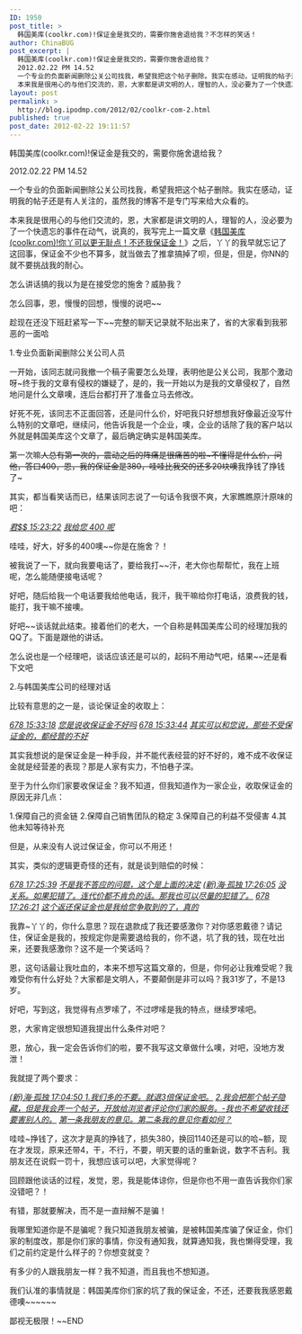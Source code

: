 ```yaml
---
ID: 1950
post_title: >
  韩国美库(coolkr.com)!保证金是我交的，需要你施舍退给我？不怎样的笑话！
author: ChinaBUG
post_excerpt: |
  韩国美库(coolkr.com)!保证金是我交的，需要你施舍退给我？
  2012.02.22 PM 14.52
  一个专业的负面新闻删除公关公司找我，希望我把这个帖子删除。我实在感动，证明我的帖子还是有人关注的，虽然我的博客不是专门写来给大众看的。
  本来我是很用心的与他们交流的，恩，大家都是讲文明的人，理智的人，没必要为了一个快遗忘的事件在动气，说真的，我写完上一篇文章《韩国美库(coolkr.com)!你丫可以更无耻点！不还我保证金！》之后，丫丫的
layout: post
permalink: >
  http://blog.ipodmp.com/2012/02/coolkr-com-2.html
published: true
post_date: 2012-02-22 19:11:57
---
```

韩国美库(coolkr.com)!保证金是我交的，需要你施舍退给我？

2012.02.22 PM 14.52

一个专业的负面新闻删除公关公司找我，希望我把这个帖子删除。我实在感动，证明我的帖子还是有人关注的，虽然我的博客不是专门写来给大众看的。

本来我是很用心的与他们交流的，恩，大家都是讲文明的人，理智的人，没必要为了一个快遗忘的事件在动气，说真的，我写完上一篇文章《<a title="韩国美库(coolkr.com)!你丫可以更无耻点！不还我保证金！" href="http://blog.ipodmp.com/archives/coolkr-com/">韩国美库(coolkr.com)!你丫可以更无耻点！不还我保证金！</a>》之后，丫丫的我早就忘记了这回事，保证金不少也不算多，就当做去了推拿搞掉了呗，但是，但是，你NN的就不要挑战我的耐心。

怎么讲话搞的我以为是在接受您的施舍？威胁我？

怎么回事，恩，慢慢的回想，慢慢的说吧~~

趁现在还没下班赶紧写一下~~完整的聊天记录就不贴出来了，省的大家看到我邪恶的一面哈

1.专业负面新闻删除公关公司人员

一开始，该同志就问我撤一个稿子需要怎么处理，表明他是公关公司，我那个激动呀~终于我的文章有侵权的嫌疑了，是的，我一开始以为是我的文章侵权了，自然地问是什么文章噢，连后台都打开了准备立马去修改。

好死不死，该同志不正面回答，还是问什么价，好吧我只好想想我好像最近没写什么特别的文章吧，继续问，他告诉我是一个企业，噢，企业的话除了我的客户站以外就是韩国美库这个文章了，最后确定确实是韩国美库。

第一次嘛~~人总有第一次的，震动之后的阵痛是很痛苦的啦~不懂得是什么价，问他，答曰400，恩，我的保证金是380，哇哇比我交的还多20块噢~~我挣钱了挣钱了~

其实，都当看笑话而已，结果该同志说了一句话令我很不爽，大家瞧瞧原汁原味的吧：

<span style="text-decoration: underline;"><em>君$$ 15:23:22</em></span>
<span style="text-decoration: underline;"><em>我给您 400 呢</em></span>

哇哇，好大，好多的400噢~~你是在施舍？！

被我说了一下，就向我要电话了，要给我打~~汗，老大你也帮帮忙，我在上班呢，怎么能随便接电话呢？

好吧，随后给我一个电话要我给他电话，我汗，我干嘛给你打电话，浪费我的钱，能打，我干嘛不接噢。

好吧~~谈话就此结束。接着他们的老大，一个自称是韩国美库公司的经理加我的QQ了。下面是跟他的讲话。

怎么说也是一个经理吧，谈话应该还是可以的，起码不用动气吧，结果~~还是看下文吧

2.与韩国美库公司的经理对话

比较有意思的之一是，谈论保证金的收取上：

<em><span style="text-decoration: underline;">678 15:33:18</span></em>
<em><span style="text-decoration: underline;"> 您是说收保证金不好吗</span></em>
<em><span style="text-decoration: underline;"> 678 15:33:44</span></em>
<em><span style="text-decoration: underline;"> 其实可以和您说，那些不受保证金的，都经营的不好</span></em>

其实我想说的是保证金是一种手段，并不能代表经营的好不好的，难不成不收保证金就是经营差的表现？那是人家有实力，不怕巷子深。

至于为什么你们家要收保证金？我不知道，但我知道作为一家企业，收取保证金的原因无非几点：

1.保障自己的资金链
2.保障自己销售团队的稳定
3.保障自己的利益不受侵害
4.其他未知等待补充

但是，从来没有人说过保证金，你可以不用还！

其实，类似的逻辑更奇怪的还有，就是谈到赔偿的时候：

<span style="text-decoration: underline;"><em>678 17:25:39</em></span>
<span style="text-decoration: underline;"><em> 不是我不答应的问题，这个是上面的决定</em></span>
<span style="text-decoration: underline;"><em> (新)海·孤独 17:26:05</em></span>
<span style="text-decoration: underline;"><em> 没关系。如果犯错了。连代价都不肯负的话。那我也可以尽量的犯错了。</em></span>
<span style="text-decoration: underline;"><em> 678 17:26:21</em></span>
<span style="text-decoration: underline;"><em> 这个返还保证金也是我给您争取到的了，真的</em></span>

我靠~丫丫的，你什么意思？现在退款成了我还要感激你？对你感恩戴德？请记住，保证金是我的，按规定你是需要退给我的，你不退，坑了我的钱，现在吐出来，还要我感激你？这不是一个笑话吗？

恩，这句话最让我吐血的，本来不想写这篇文章的，但是，你何必让我难受呢？我难受你有什么好处？大家都是文明人，不要颠倒是非可以吗？我31岁了，不是13岁。

好吧，写到这，我觉得有点罗嗦了，不过啰嗦是我的特点，继续罗嗦吧。

恩，大家肯定很想知道我提出什么条件对吧？

恩，放心，我一定会告诉你们的啦，要不我写这文章做什么噢，对吧，没地方发泄！

我就提了两个要求：

<span style="text-decoration: underline;"><em>(新)海·孤独 17:04:50 </em></span>
<span style="text-decoration: underline;"><em>1.我们多的不要。就退3倍保证金吧。</em></span>
<span style="text-decoration: underline;"><em>2.我会把那个帖子隐藏，但是我会弄一个帖子，开放给浏览者评论你们家的服务。-我也不希望收钱还要害别人的。</em></span>
<span style="text-decoration: underline;"><em>第一条我朋友的意见。第二条我的意见你看如何？</em></span>

哇哇~挣钱了，这次才是真的挣钱了，损失380，换回1140还是可以的哈~额，现在才发现，原来还带4，干，不行，不要，明天要的话的重新说，数字不吉利。我朋友还在说假一罚十，我想应该可以吧，大家觉得呢？

回顾跟他谈话的过程，发觉，恩，我是能体谅你，但是你也不用一直告诉我你们家没错吧？！

有错，那就要解决，而不是一直辩解不是骗！

我哪里知道你是不是骗呢？我只知道我朋友被骗，是被韩国美库骗了保证金，你们家的制度改，那是你们家的事情，你没有通知我，就算通知我，我也懒得受理，我们之前约定是什么样子的？你想变就变？

有多少的人跟我朋友一样？我不知道，而且我也不想知道。

我们认准的事情就是：韩国美库你们家的坑了我的保证金，不还，还要我我感恩戴德噢~~~~~~

鄙视无极限！~~END